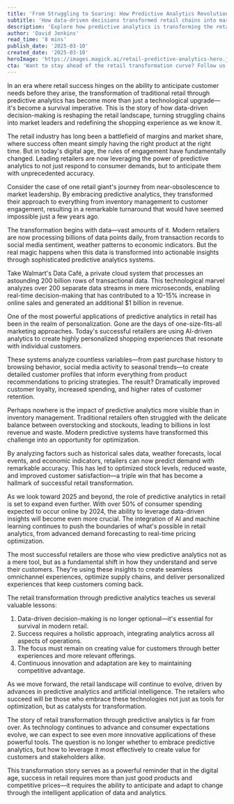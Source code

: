 ```yaml
---
title: 'From Struggling to Soaring: How Predictive Analytics Revolutionized Modern Retail'
subtitle: 'How data-driven decisions transformed retail chains into market leaders'
description: 'Explore how predictive analytics is transforming the retail landscape, turning struggling chains into market leaders through data-driven decision-making. Learn how modern retailers are leveraging billions of data points to anticipate customer needs, optimize inventory, and create personalized shopping experiences that drive growth and customer loyalty.'
author: 'David Jenkins'
read_time: '8 mins'
publish_date: '2025-03-10'
created_date: '2025-03-10'
heroImage: 'https://images.magick.ai/retail-predictive-analytics-hero.jpg'
cta: 'Want to stay ahead of the retail transformation curve? Follow us on LinkedIn for regular insights into how predictive analytics is reshaping the future of retail and business intelligence.'
---
```


In an era where retail success hinges on the ability to anticipate customer needs before they arise, the transformation of traditional retail through predictive analytics has become more than just a technological upgrade—it's become a survival imperative. This is the story of how data-driven decision-making is reshaping the retail landscape, turning struggling chains into market leaders and redefining the shopping experience as we know it.

The retail industry has long been a battlefield of margins and market share, where success often meant simply having the right product at the right time. But in today's digital age, the rules of engagement have fundamentally changed. Leading retailers are now leveraging the power of predictive analytics to not just respond to consumer demands, but to anticipate them with unprecedented accuracy.

Consider the case of one retail giant's journey from near-obsolescence to market leadership. By embracing predictive analytics, they transformed their approach to everything from inventory management to customer engagement, resulting in a remarkable turnaround that would have seemed impossible just a few years ago.

The transformation begins with data—vast amounts of it. Modern retailers are now processing billions of data points daily, from transaction records to social media sentiment, weather patterns to economic indicators. But the real magic happens when this data is transformed into actionable insights through sophisticated predictive analytics systems.

Take Walmart's Data Café, a private cloud system that processes an astounding 200 billion rows of transactional data. This technological marvel analyzes over 200 separate data streams in mere microseconds, enabling real-time decision-making that has contributed to a 10-15% increase in online sales and generated an additional $1 billion in revenue.

One of the most powerful applications of predictive analytics in retail has been in the realm of personalization. Gone are the days of one-size-fits-all marketing approaches. Today's successful retailers are using AI-driven analytics to create highly personalized shopping experiences that resonate with individual customers.

These systems analyze countless variables—from past purchase history to browsing behavior, social media activity to seasonal trends—to create detailed customer profiles that inform everything from product recommendations to pricing strategies. The result? Dramatically improved customer loyalty, increased spending, and higher rates of customer retention.

Perhaps nowhere is the impact of predictive analytics more visible than in inventory management. Traditional retailers often struggled with the delicate balance between overstocking and stockouts, leading to billions in lost revenue and waste. Modern predictive systems have transformed this challenge into an opportunity for optimization.

By analyzing factors such as historical sales data, weather forecasts, local events, and economic indicators, retailers can now predict demand with remarkable accuracy. This has led to optimized stock levels, reduced waste, and improved customer satisfaction—a triple win that has become a hallmark of successful retail transformation.

As we look toward 2025 and beyond, the role of predictive analytics in retail is set to expand even further. With over 50% of consumer spending expected to occur online by 2024, the ability to leverage data-driven insights will become even more crucial. The integration of AI and machine learning continues to push the boundaries of what's possible in retail analytics, from advanced demand forecasting to real-time pricing optimization.

The most successful retailers are those who view predictive analytics not as a mere tool, but as a fundamental shift in how they understand and serve their customers. They're using these insights to create seamless omnichannel experiences, optimize supply chains, and deliver personalized experiences that keep customers coming back.

The retail transformation through predictive analytics teaches us several valuable lessons:
1. Data-driven decision-making is no longer optional—it's essential for survival in modern retail.
2. Success requires a holistic approach, integrating analytics across all aspects of operations.
3. The focus must remain on creating value for customers through better experiences and more relevant offerings.
4. Continuous innovation and adaptation are key to maintaining competitive advantage.

As we move forward, the retail landscape will continue to evolve, driven by advances in predictive analytics and artificial intelligence. The retailers who succeed will be those who embrace these technologies not just as tools for optimization, but as catalysts for transformation.

The story of retail transformation through predictive analytics is far from over. As technology continues to advance and consumer expectations evolve, we can expect to see even more innovative applications of these powerful tools. The question is no longer whether to embrace predictive analytics, but how to leverage it most effectively to create value for customers and stakeholders alike.

This transformation story serves as a powerful reminder that in the digital age, success in retail requires more than just good products and competitive prices—it requires the ability to anticipate and adapt to change through the intelligent application of data and analytics.